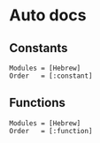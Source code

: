 # Auto docs

## Constants

```@autodocs
Modules = [Hebrew]
Order   = [:constant]
```

## Functions

```@autodocs
Modules = [Hebrew]
Order   = [:function]
```